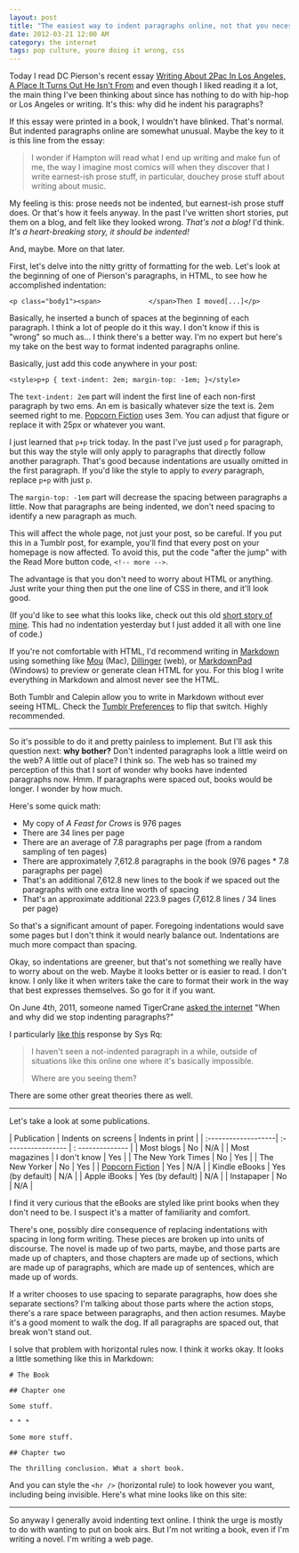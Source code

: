 ```yaml
---
layout: post
title: "The easiest way to indent paragraphs online, not that you necessarily should"
date: 2012-03-21 12:00 AM
category: the internet
tags: pop culture, youre doing it wrong, css
---
```


Today I read DC Pierson's recent essay [Writing About 2Pac In Los Angeles, A Place It Turns Out He Isn't From](http://dcpierson.tumblr.com/post/19605918654/) and even though I liked reading it a lot, the main thing I've been thinking about since has nothing to do with hip-hop or Los Angeles or writing. It's this: why did he indent his paragraphs?

If this essay were printed in a book, I wouldn't have blinked. That's normal. But indented paragraphs online are somewhat unusual. Maybe the key to it is this line from the essay:


> I wonder if Hampton will read what I end up writing and make fun of me, the way I imagine most comics will when they discover that I write earnest-ish prose stuff, in particular, douchey prose stuff about writing about music.

My feeling is this: prose needs not be indented, but earnest-ish prose stuff does. Or that's how it feels anyway. In the past I've written short stories, put them on a blog, and felt like they looked wrong. _That's not a blog!_ I'd think. _It's a heart-breaking story, it should be indented!_

And, maybe. More on that later.

First, let's delve into the nitty gritty of formatting for the web. Let's look at the beginning of one of Pierson's paragraphs, in HTML, to see how he accomplished indentation:

    <p class="body1"><span>            </span>Then I moved[...]</p>

Basically, he inserted a bunch of spaces at the beginning of each paragraph. I think a lot of people do it this way. I don't know if this is "wrong" so much as... I think there's a better way. I'm no expert but here's my take on the best way to format indented paragraphs online.

Basically, just add this code anywhere in your post:

    <style>p+p { text-indent: 2em; margin-top: -1em; }</style>

The `text-indent: 2em` part will indent the first line of each non-first paragraph by two ems. An em is basically whatever size the text is. 2em seemed right to me. [Popcorn Fiction](http://www.mulhollandbooks.com/popcornfiction/) uses 3em. You can adjust that figure or replace it with 25px or whatever you want.

I just learned that `p+p` trick today. In the past I've just used `p` for paragraph, but this way the style will only apply to paragraphs that directly follow another paragraph. That's good because indentations are usually omitted in the first paragraph. If you'd like the style to apply to _every_ paragraph, replace `p+p` with just `p`.

The `margin-top: -1em` part will decrease the spacing between paragraphs a little. Now that paragraphs are being indented, we don't need spacing to identify a new paragraph as much.

This will affect the whole page, not just your post, so be careful. If you put this in a Tumblr post, for example, you'll find that every post on your homepage is now affected. To avoid this, put the code "after the jump" with the Read More button code, `<!-- more -->`.

The advantage is that you don't need to worry about HTML or anything. Just write your thing then put the one line of CSS in there, and it'll look good.

(If you'd like to see what this looks like, check out this old [short story of mine](http://blog.maxjacobson.net/story/the-roxy-maneuver/). This had no indentation yesterday but I just added it all with one line of code.)

If you're not comfortable with HTML, I'd recommend writing in [Markdown](http://en.wikipedia.org/wiki/Markdown) using something like [Mou](http://mouapp.com) (Mac), [Dillinger](http://dillinger.io/) (web), or [MarkdownPad](http://markdownpad.com/) (Windows) to preview or generate clean HTML for you. For this blog I write everything in Markdown and almost never see the HTML.

Both Tumblr and Calepin allow you to write in Markdown without ever seeing HTML. Check the [Tumblr Preferences](https://www.tumblr.com/preferences) to flip that switch. Highly recommended.

* * *

So it's possible to do it and pretty painless to implement. But I'll ask this question next: **why bother?** Don't indented paragraphs look a little weird on the web? A little out of place? I think so. The web has so trained my perception of this that I sort of wonder why books have indented paragraphs now. Hmm. If paragraphs were spaced out, books would be longer. I wonder by how much.

Here's some quick math:

* My copy of _A Feast for Crows_ is 976 pages
* There are 34 lines per page
* There are an average of 7.8 paragraphs per page (from a random sampling of ten pages)
* There are approximately 7,612.8 paragraphs in the book (976 pages * 7.8 paragraphs per page)
* That's an additional 7,612.8 new lines to the book if we spaced out the paragraphs with one extra line worth of spacing
* That's an approximate additional 223.9 pages (7,612.8 lines / 34 lines per page)

So that's a significant amount of paper. Foregoing indentations would save some pages but I don't think it would nearly balance out. Indentations are much more compact than spacing.

Okay, so indentations are greener, but that's not something we really have to worry about on the web. Maybe it looks better or is easier to read. I don't know. I only like it when writers take the care to format their work in the way that best expresses themselves. So go for it if you want.

On June 4th, 2011, someone named TigerCrane [asked the internet](http://ask.metafilter.com/187546/Why-dont-we-indent-paragraphs-any-more) "When and why did we stop indenting paragraphs?"

I particularly [like this](http://ask.metafilter.com/187546/Why-dont-we-indent-paragraphs-any-more#2700234) response by Sys Rq:

> I haven't seen a not-indented paragraph in a while, outside of situations like this online one where it's basically impossible.
>
> Where are you seeing them?

There are some other great theories there as well.

* * *

Let's take a look at some publications.

| Publication         | Indents on screens | Indents in print |
| :-------------------| :----------------- | : -------------- |
| Most blogs          | No                 | N/A              |
| Most magazines      | I don't know       | Yes              |
| The New York Times  | No                 | Yes              |
| The New Yorker      | No                 | Yes              |
| [Popcorn Fiction][] | Yes                | N/A              |
| Kindle eBooks       | Yes (by default)   | N/A              |
| Apple iBooks        | Yes (by default)   | N/A              |
| Instapaper          | No                 | N/A              |

[Popcorn Fiction]: http://www.mulhollandbooks.com/popcornfiction/

I find it very curious that the eBooks are styled like print books when they don't need to be. I suspect it's a matter of familiarity and comfort.

There's one, possibly dire consequence of replacing indentations with spacing in long form writing. These pieces are broken up into units of discourse. The novel is made up of two parts, maybe, and those parts are made up of chapters, and those chapters are made up of sections, which are made up of paragraphs, which are made up of sentences, which are made up of words.

If a writer chooses to use spacing to separate paragraphs, how does she separate sections? I'm talking about those parts where the action stops, there's a rare space between paragraphs, and then action resumes. Maybe it's a good moment to walk the dog. If all paragraphs are spaced out, that break won't stand out.

I solve that problem with horizontal rules now. I think it works okay. It looks a little something like this in Markdown:

    # The Book

    ## Chapter one

    Some stuff.

    * * *

    Some more stuff.

    ## Chapter two

    The thrilling conclusion. What a short book.

And you can style the `<hr />` (horizontal rule) to look however you want, including being invisible. Here's what mine looks like on this site:

* * *

So anyway I generally avoid indenting text online. I think the urge is mostly to do with wanting to put on book airs. But I'm not writing a book, even if I'm writing a novel. I'm writing a web page.
